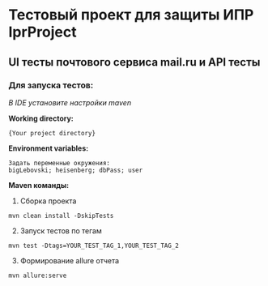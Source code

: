 # Тестовый проект для защиты ИПР IprProject
## UI тесты почтового сервиса mail.ru и API тесты
### Для запуска тестов:
*В IDE установите настройки maven*

**Working directory:**
```
{Your project directory}
```

**Environment variables:**
```
Задать переменные окружения:
bigLebovski; heisenberg; dbPass; user
```

**Maven команды:**

1) Сборка проекта
````
mvn clean install -DskipTests
````
2) Запуск тестов по тегам
````
mvn test -Dtags=YOUR_TEST_TAG_1,YOUR_TEST_TAG_2
````
3) Формирование allure отчета
````
mvn allure:serve
````
